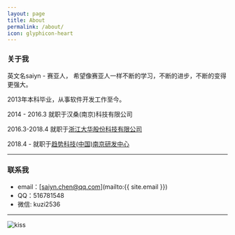 ```yaml
---
layout: page
title: About
permalink: /about/
icon: glyphicon-heart
---
```


### 关于我


英文名saiyn - 赛亚人， 希望像赛亚人一样不断的学习，不断的进步，不断的变得更强大。

2013年本科毕业，从事软件开发工作至今。

2014 - 2016.3  就职于汉桑(南京)科技有限公司

2016.3-2018.4  就职于[浙江大华股份科技有限公司](http://www.dahuatech.com)

2018.4 -    就职于[趋势科技(中国)南京研发中心](https://www.trendmicro.com/en_hk/business.html)


---

### 联系我

* email：[saiyn.chen@qq.com](mailto:{{ site.email }})
* QQ：516781548
* 微信: kuzi2536







---
![kiss](http://coolshell.cn//wp-content/uploads/2013/01/kiss.png)
